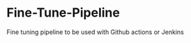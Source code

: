 # Fine-Tune-Pipeline
Fine tuning pipeline to be used with Github actions or Jenkins




























